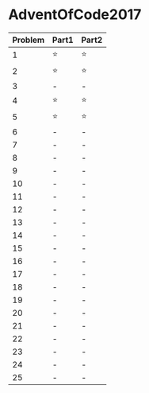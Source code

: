 # AdventOfCode2017

|Problem|Part1|Part2|
---|---|---
|1|⭐️|⭐️|
|2|⭐️|⭐️|
|3|-|-|
|4|⭐️|⭐️|
|5|⭐️|⭐️|
|6|-|-|
|7|-|-|
|8|-|-|
|9|-|-|
|10|-|-|
|11|-|-|
|12|-|-|
|13|-|-|
|14|-|-|
|15|-|-|
|16|-|-|
|17|-|-|
|18|-|-|
|19|-|-|
|20|-|-|
|21|-|-|
|22|-|-|
|23|-|-|
|24|-|-|
|25|-|-|


